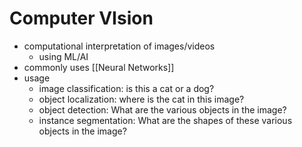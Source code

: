 # Computer VIsion
- computational interpretation of images/videos
	- using ML/AI
- commonly uses [[Neural Networks]]
- usage
	- image classification: is this a cat or a dog?
	- object localization: where is the cat in this image?
	- object detection: What are the various objects in the image? 
	- instance segmentation: What are the shapes of these various objects in the image? 
